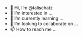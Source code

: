 - 👋 Hi, I’m @talischatz
- 👀 I’m interested in ...
- 🌱 I’m currently learning ...
- 💞️ I’m looking to collaborate on ...
- 📫 How to reach me ...

<!---
talischatz/talischatz is a ✨ special ✨ repository because its `README.md` (this file) appears on your GitHub profile.
You can click the Preview link to take a look at your changes.
--->
